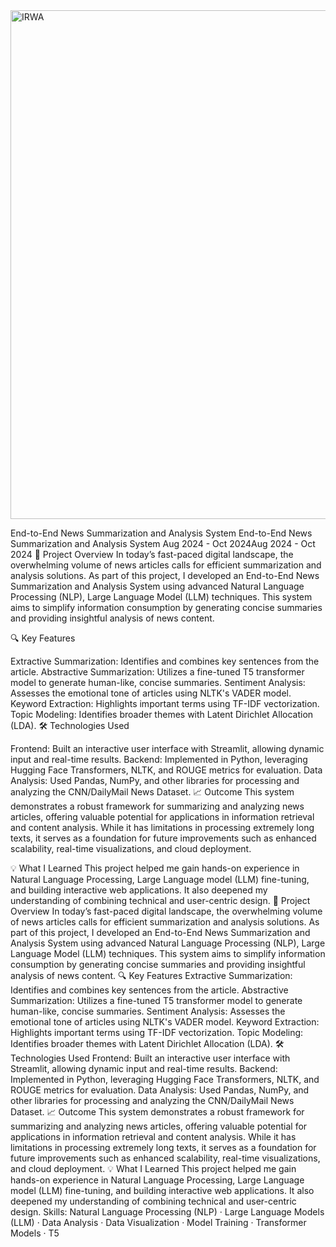 <img width="814" alt="IRWA" src="https://github.com/user-attachments/assets/9b1eee11-5476-4618-8038-d21ca59f3925">


End-to-End News Summarization and Analysis System
End-to-End News Summarization and Analysis System
Aug 2024 - Oct 2024Aug 2024 - Oct 2024
🌟 Project Overview
In today’s fast-paced digital landscape, the overwhelming volume of news articles calls for efficient summarization and analysis solutions. As part of this project, I developed an End-to-End News Summarization and Analysis System using advanced Natural Language Processing (NLP), Large Language Model (LLM) techniques. This system aims to simplify information consumption by generating concise summaries and providing insightful analysis of news content.

🔍 Key Features

Extractive Summarization: Identifies and combines key sentences from the article.
Abstractive Summarization: Utilizes a fine-tuned T5 transformer model to generate human-like, concise summaries.
Sentiment Analysis: Assesses the emotional tone of articles using NLTK's VADER model.
Keyword Extraction: Highlights important terms using TF-IDF vectorization.
Topic Modeling: Identifies broader themes with Latent Dirichlet Allocation (LDA).
🛠️ Technologies Used

Frontend: Built an interactive user interface with Streamlit, allowing dynamic input and real-time results.
Backend: Implemented in Python, leveraging Hugging Face Transformers, NLTK, and ROUGE metrics for evaluation.
Data Analysis: Used Pandas, NumPy, and other libraries for processing and analyzing the CNN/DailyMail News Dataset.
📈 Outcome
This system demonstrates a robust framework for summarizing and analyzing news articles, offering valuable potential for applications in information retrieval and content analysis. While it has limitations in processing extremely long texts, it serves as a foundation for future improvements such as enhanced scalability, real-time visualizations, and cloud deployment.

💡 What I Learned
This project helped me gain hands-on experience in Natural Language Processing, Large Language model (LLM) fine-tuning, and building interactive web applications. It also deepened my understanding of combining technical and user-centric design.
🌟 Project Overview In today’s fast-paced digital landscape, the overwhelming volume of news articles calls for efficient summarization and analysis solutions. As part of this project, I developed an End-to-End News Summarization and Analysis System using advanced Natural Language Processing (NLP), Large Language Model (LLM) techniques. This system aims to simplify information consumption by generating concise summaries and providing insightful analysis of news content. 🔍 Key Features Extractive Summarization: Identifies and combines key sentences from the article. Abstractive Summarization: Utilizes a fine-tuned T5 transformer model to generate human-like, concise summaries. Sentiment Analysis: Assesses the emotional tone of articles using NLTK's VADER model. Keyword Extraction: Highlights important terms using TF-IDF vectorization. Topic Modeling: Identifies broader themes with Latent Dirichlet Allocation (LDA). 🛠️ Technologies Used Frontend: Built an interactive user interface with Streamlit, allowing dynamic input and real-time results. Backend: Implemented in Python, leveraging Hugging Face Transformers, NLTK, and ROUGE metrics for evaluation. Data Analysis: Used Pandas, NumPy, and other libraries for processing and analyzing the CNN/DailyMail News Dataset. 📈 Outcome This system demonstrates a robust framework for summarizing and analyzing news articles, offering valuable potential for applications in information retrieval and content analysis. While it has limitations in processing extremely long texts, it serves as a foundation for future improvements such as enhanced scalability, real-time visualizations, and cloud deployment. 💡 What I Learned This project helped me gain hands-on experience in Natural Language Processing, Large Language model (LLM) fine-tuning, and building interactive web applications. It also deepened my understanding of combining technical and user-centric design.
Skills: Natural Language Processing (NLP) · Large Language Models (LLM) · Data Analysis · Data Visualization · Model Training · Transformer Models · T5
